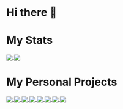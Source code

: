 # Hi there 👋

# My Stats

<a href = "https://github.com/AnaMitrea?tab=repositories">
  <img src = "https://github-readme-stats-git-masterrstaa-rickstaa.vercel.app/api?username=AnaMitrea&count_private=true&show_icons=true&theme=tokyonight&include_all_commits=true" align = "center" />
</a>


<a href = "https://github.com/AnaMitrea?tab=repositories">
  <img src = "https://github-readme-stats-git-masterrstaa-rickstaa.vercel.app/api/top-langs/?username=AnaMitrea&langs_count=10&count_private=true&theme=tokyonight&layout=compact&card_width=270" align = "center" />
</a>

# My Personal Projects

<a href = "https://github.com/AnaMitrea/Papas-Pizzeria-VR">
  <img src = "https://github-readme-stats-git-masterrstaa-rickstaa.vercel.app/api/pin/?username=AnaMitrea&repo=Papas-Pizzeria-VR&theme=tokyonight&hide_border" align = "center" />
</a>

<a href = "https://github.com/AnaMitrea/ArchiveCracker">
  <img src = "https://github-readme-stats-git-masterrstaa-rickstaa.vercel.app/api/pin/?username=AnaMitrea&repo=ArchiveCracker&theme=tokyonight&hide_border" align = "center" />
</a>

<a href = "https://github.com/AnaMitrea/SoDrO">
  <img src = "https://github-readme-stats-git-masterrstaa-rickstaa.vercel.app/api/pin/?username=AnaMitrea&repo=SoDrO&theme=tokyonight&hide_border" align = "center" />
</a>

<a href = "https://github.com/AnaMitrea/StudentAccomodation">
  <img src = "https://github-readme-stats-git-masterrstaa-rickstaa.vercel.app/api/pin/?username=AnaMitrea&repo=StudentAccomodation&theme=tokyonight&hide_border" align = "center" />
</a>

<a href = "https://github.com/AnaMitrea/AnDa">
  <img src = "https://github-readme-stats-git-masterrstaa-rickstaa.vercel.app/api/pin/?username=AnaMitrea&repo=AnDa&theme=tokyonight&hide_border" align = "center" />
</a>

<a href = "https://github.com/AnaMitrea/MyAppRepository">
  <img src = "https://github-readme-stats-git-masterrstaa-rickstaa.vercel.app/api/pin/?username=AnaMitrea&repo=MyAppRepository&theme=tokyonight&hide_border" align = "center" />
</a>

<a href = "https://github.com/AnaMitrea/VigenereCipher">
  <img src = "https://github-readme-stats-git-masterrstaa-rickstaa.vercel.app/api/pin/?username=AnaMitrea&repo=VigenereCipher&theme=tokyonight&hide_border" align = "center" />
</a>

<a href = "https://github.com/AnaMitrea/BibLis">
  <img src = "https://github-readme-stats-git-masterrstaa-rickstaa.vercel.app/api/pin/?username=AnaMitrea&repo=BibLis&theme=tokyonight&hide_border" align = "center" />
</a>

